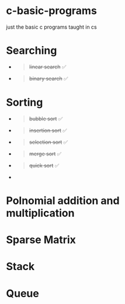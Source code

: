# c-basic-programs
just the basic c programs taught in cs

# Searching
- > ~~linear search~~ ✅
- > ~~binary search~~ ✅
# Sorting 
- > ~~bubble sort~~ ✅
- > ~~insertion sort~~ ✅
- > ~~selection sort~~ ✅
- > ~~merge sort~~ ✅
- > ~~quick sort~~ ✅
- 
# Polnomial addition and multiplication

# Sparse Matrix

# Stack

# Queue
